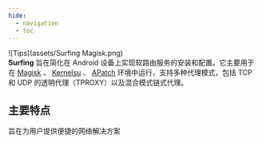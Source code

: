 ```yaml
---
hide:
  - navigation
  - toc
---
```

![Tips](assets/Surfing Magisk.png)  
**Surfing** 旨在简化在 Android 设备上实现软路由服务的安装和配置。它主要用于在 [Magisk](https://github.com/topjohnwu/Magisk) 、 [Kernelsu](https://github.com/tiann/KernelSU) 、 [APatch](https://github.com/bmax121/APatch)  环境中运行，支持多种代理模式，包括 TCP 和 UDP 的透明代理（TPROXY）以及混合模式链式代理。  

## 主要特点

旨在为用户提供便捷的网络解决方案